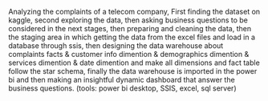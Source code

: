 Analyzing  the complaints of a telecom company,  First finding the dataset on kaggle, second exploring the data, then asking business questions to be considered in the next stages, then preparing and cleaning the data,  then the staging area in which getting the data from the excel files and load in  a database through ssis, then designing the data warehouse about complaints facts & customer info dimention & demographics dimention & services dimention & date dimention and make all dimensions and fact table follow the star schema, finally the data warehouse is imported in the power bi and then making an insightful dynamic dashboard that answer the business questions.
(tools: power bi desktop, SSIS, excel, sql server)
